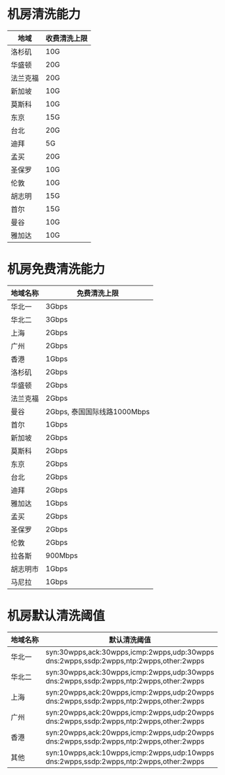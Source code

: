

# 机房清洗能力

| 地域   | 收费清洗上限 |
| ---- | ------ |
| 洛杉矶  | 10G    |
| 华盛顿  | 20G     |
| 法兰克福 | 20G     |
| 新加坡  | 10G    |
| 莫斯科  | 10G    |
| 东京   | 15G    |
| 台北   | 20G    |
| 迪拜   | 5G    |
| 孟买   | 20G    |
| 圣保罗   | 10G    |
| 伦敦   | 10G    |
| 胡志明   | 15G    |
| 首尔   | 15G    |
| 曼谷   | 10G    |
| 雅加达   | 10G    |

# 机房免费清洗能力

| 地域名称 | 免费清洗上限 |
| ---- | ------ |
|华北一| 3Gbps |
|华北二| 3Gbps |
|上海| 2Gbps|
|广州| 2Gbps|
|香港| 1Gbps|
|洛杉矶| 2Gbps|
|华盛顿| 2Gbps|
|法兰克福| 2Gbps|
|曼谷|2Gbps, 泰国国际线路1000Mbps|
|首尔|1Gbps|
|新加坡|2Gbps|
|莫斯科|2Gbps|
|东京|2Gbps|
|台北|2Gbps|
|迪拜|2Gbps|
|雅加达|1Gbps|
|孟买|2Gbps|
|圣保罗|2Gbps|
|伦敦|2Gbps|
|拉各斯|900Mbps|
|胡志明市|1Gbps|
|马尼拉|1Gbps|

# 机房默认清洗阈值

| 地域名称 | 默认清洗阈值 |
| ---- | ------ |
|华北一| syn:30wpps,ack:30wpps,icmp:2wpps,udp:30wpps<br>dns:2wpps,ssdp:2wpps,ntp:2wpps,other:2wpps |
|华北二| syn:30wpps,ack:30wpps,icmp:2wpps,udp:30wpps<br>dns:2wpps,ssdp:2wpps,ntp:2wpps,other:2wpps |
|上海| syn:20wpps,ack:20wpps,icmp:2wpps,udp:20wpps<br>dns:2wpps,ssdp:2wpps,ntp:2wpps,other:2wpps|
|广州| syn:20wpps,ack:20wpps,icmp:2wpps,udp:20wpps<br>dns:2wpps,ssdp:2wpps,ntp:2wpps,other:2wpps|
|香港| syn:20wpps,ack:20wpps,icmp:2wpps,udp:20wpps<br>dns:2wpps,ssdp:2wpps,ntp:2wpps,other:2wpps|
|其他| syn:10wpps,ack:10wpps,icmp:2wpps,udp:10wpps<br>dns:2wpps,ssdp:2wpps,ntp:2wpps,other:2wpps|
